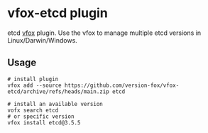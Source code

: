 # vfox-etcd plugin

etcd [vfox](https://github.com/version-fox) plugin. Use the vfox to manage multiple etcd versions in Linux/Darwin/Windows.

## Usage

```shell
# install plugin
vfox add --source https://github.com/version-fox/vfox-etcd/archive/refs/heads/main.zip etcd

# install an available version
vofx search etcd
# or specific version 
vfox install etcd@3.5.5
```
